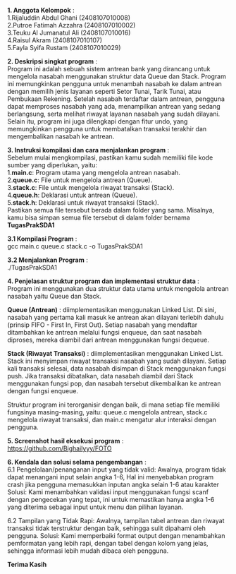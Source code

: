 **1. Anggota Kelompok** : <br>
1.Rijaluddin Abdul Ghani (2408107010008) <br>
2.Putroe Fatimah Azzahra (2408107010002) <br>
3.Teuku Al Jumanatul Ali (2408107010016) <br>
4.Raisul Akram (2408107010107) <br>
5.Fayla Syifa Rustam (2408107010029)

**2. Deskripsi singkat program** : <br>
Program ini adalah sebuah sistem antrean bank yang dirancang untuk mengelola nasabah menggunakan struktur data Queue dan Stack. Program ini memungkinkan pengguna untuk menambah nasabah ke dalam antrean dengan memilih jenis layanan seperti Setor Tunai, Tarik Tunai, atau Pembukaan Rekening. Setelah nasabah terdaftar dalam antrean, pengguna dapat memproses nasabah yang ada, menampilkan antrean yang sedang berlangsung, serta melihat riwayat layanan nasabah yang sudah dilayani. Selain itu, program ini juga dilengkapi dengan fitur undo, yang memungkinkan pengguna untuk membatalkan transaksi terakhir dan mengembalikan nasabah ke antrean.

**3. Instruksi kompilasi dan cara menjalankan program** : <br> 
Sebelum mulai mengkompilasi, pastikan kamu sudah memiliki file kode sumber yang diperlukan, yaitu: <br>
1.**main.c**: Program utama yang mengelola antrean nasabah. <br>
2.**queue.c**: File untuk mengelola antrean (Queue). <br>
3.**stack.c**: File untuk mengelola riwayat transaksi (Stack). <br>
4.**queue.h**: Deklarasi untuk antrean (Queue). <br>
5.**stack.h**: Deklarasi untuk riwayat transaksi (Stack). <br>
Pastikan semua file tersebut berada dalam folder yang sama. Misalnya, kamu bisa simpan semua file tersebut di dalam folder bernama **TugasPrakSDA1** <br>

**3.1 Kompilasi Program** : <br>
gcc main.c queue.c stack.c -o TugasPrakSDA1 <br>

**3.2 Menjalankan Program** : <br>
./TugasPrakSDA1

**4. Penjelasan struktur program dan implementasi struktur data** : <br>
Program ini menggunakan dua struktur data utama untuk mengelola antrean nasabah yaitu Queue dan Stack.

**Queue (Antrean)** : diimplementasikan menggunakan Linked List. Di sini, nasabah yang pertama kali masuk ke antrean akan dilayani terlebih dahulu (prinsip FIFO - First In, First Out). Setiap nasabah yang mendaftar ditambahkan ke antrean melalui fungsi enqueue, dan saat nasabah diproses, mereka diambil dari antrean menggunakan fungsi dequeue.

**Stack (Riwayat Transaksi)** : diimplementasikan menggunakan Linked List. Stack ini menyimpan riwayat transaksi nasabah yang sudah dilayani. Setiap kali transaksi selesai, data nasabah disimpan di Stack menggunakan fungsi push. Jika transaksi dibatalkan, data nasabah diambil dari Stack menggunakan fungsi pop, dan nasabah tersebut dikembalikan ke antrean dengan fungsi enqueue.

Struktur program ini terorganisir dengan baik, di mana setiap file memiliki fungsinya masing-masing, yaitu:
queue.c mengelola antrean, stack.c mengelola riwayat transaksi, dan main.c mengatur alur interaksi dengan pengguna.

**5. Screenshot hasil eksekusi program** : <br> 
https://github.com/Bighailyyy/FOTO

**6. Kendala dan solusi selama pengembangan** : <br>
6.1 Pengelolaan/penanganan input yang tidak valid: Awalnya, program tidak dapat menangani input selain angka 1-6, Hal ini menyebabkan program crash jika pengguna memasukkan inputan angka selain 1-6 atau karakter
Solusi: Kami menambahkan validasi input menggunakan fungsi scanf dengan pengecekan yang tepat, ini untuk memastikan hanya angka 1-6 yang diterima sebagai input untuk menu dan pilihan layanan. <br>

6.2 Tampilan yang Tidak Rapi: Awalnya, tampilan tabel antrean dan riwayat transaksi tidak terstruktur dengan baik, sehingga sulit dipahami oleh pengguna.
Solusi: Kami memperbaiki format output dengan menambahkan pemformatan yang lebih rapi, dengan tabel dengan kolom yang jelas, sehingga informasi lebih mudah dibaca oleh pengguna. <br>

**Terima Kasih**




